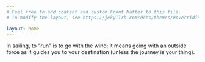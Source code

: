 ```yaml
---
# Feel free to add content and custom Front Matter to this file.
# To modify the layout, see https://jekyllrb.com/docs/themes/#overriding-theme-defaults

layout: home
---
```


In sailing, to "run" is to go with the wind; it means going with an outside force as it guides you to your destination (unless the journey is your thing).
